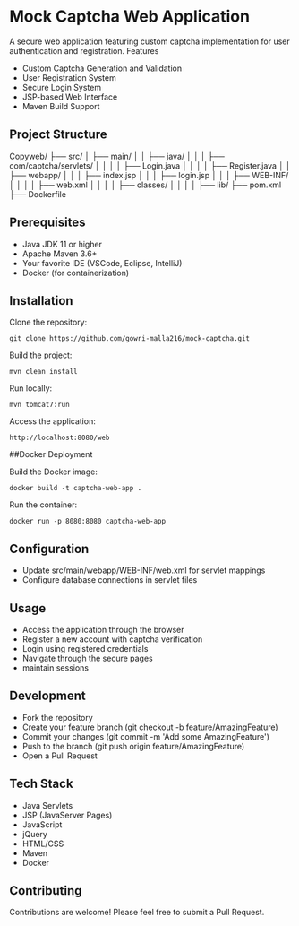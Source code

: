 # Mock Captcha Web Application
A secure web application featuring custom captcha implementation for user authentication and registration.
Features

- Custom Captcha Generation and Validation
- User Registration System
- Secure Login System
- JSP-based Web Interface
- Maven Build Support

## Project Structure
Copyweb/
├── src/
│   ├── main/
│   │   ├── java/
│   │   │   ├── com/captcha/servlets/
│   │   │   │   ├── Login.java
│   │   │   │   ├── Register.java
│   │   ├── webapp/
│   │   │   ├── index.jsp
│   │   │   ├── login.jsp
│   │   │   ├── WEB-INF/
│   │   │   │   ├── web.xml
│   │   │   │   ├── classes/
│   │   │   │   ├── lib/
├── pom.xml
├── Dockerfile

## Prerequisites

- Java JDK 11 or higher
- Apache Maven 3.6+
- Your favorite IDE (VSCode, Eclipse, IntelliJ)
- Docker (for containerization)

## Installation

Clone the repository:
```
git clone https://github.com/gowri-malla216/mock-captcha.git
```

Build the project:
```
mvn clean install
```

Run locally:
```
mvn tomcat7:run
```

Access the application:
```
http://localhost:8080/web
```

##Docker Deployment

Build the Docker image:
```
docker build -t captcha-web-app .
```

Run the container:
```
docker run -p 8080:8080 captcha-web-app
```

## Configuration

- Update src/main/webapp/WEB-INF/web.xml for servlet mappings
- Configure database connections in servlet files

## Usage

- Access the application through the browser
- Register a new account with captcha verification
- Login using registered credentials
- Navigate through the secure pages
- maintain sessions

## Development

- Fork the repository
- Create your feature branch (git checkout -b feature/AmazingFeature)
- Commit your changes (git commit -m 'Add some AmazingFeature')
- Push to the branch (git push origin feature/AmazingFeature)
- Open a Pull Request

## Tech Stack

- Java Servlets
- JSP (JavaServer Pages)
- JavaScript
- jQuery
- HTML/CSS
- Maven
- Docker

## Contributing
Contributions are welcome! Please feel free to submit a Pull Request.
